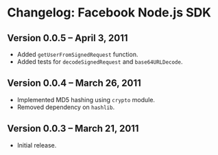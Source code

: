 # Changelog: Facebook Node.js SDK

## Version 0.0.5 – April 3, 2011

  - Added `getUserFromSignedRequest` function.
  - Added tests for `decodeSignedRequest` and `base64URLDecode`.

## Version 0.0.4 – March 26, 2011

  - Implemented MD5 hashing using `crypto` module.
  - Removed dependency on `hashlib`.

## Version 0.0.3 – March 21, 2011

  - Initial release.
